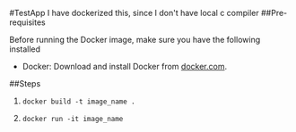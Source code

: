 #TestApp
I have dockerized this, since I don't have local c compiler
##Pre-requisites

Before running the Docker image, make sure you have the following installed

- Docker: Download and install Docker from [docker.com](https://www.docker.com/get-started).

##Steps
1. `docker build -t image_name .`

1. `docker run -it image_name`

